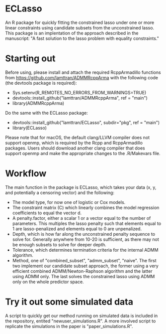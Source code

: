 # ECLasso
An R package for quickly fitting the constrained lasso under one or more linear constraints using candidate subsets from the unconstrained lasso. This package is an implentation of the approach described in the manuscript: "A fast solution to the lasso problem with equality constraints."

# Starting out
Before using, please install and attach the required RcppArmadillo functions from https://github.com/lamttran/ADMMRcppArma with the following code (the devtools package is required):
- Sys.setenv(R_REMOTES_NO_ERRORS_FROM_WARNINGS=TRUE)
- devtools::install_github("lamttran/ADMMRcppArma", ref = "main") 
- library(ADMMRcppArma)

Do the same with the ECLasso package:
- devtools::install_github("lamttran/ECLasso", subdir="pkg", ref = "main") 
- library(ECLasso)

Please note that for macOS, the default clang/LLVM compiler does not support openmp, which is required by the Rcpp and RcppArmadillo packages. Users should download another clang compiler that does support openmp and make the appropriate changes to the .R/Makevars file.

# Workflow
The main function in the package is ECLasso, which takes your data (x, y, and potentially a censoring vector) and the following:
- The model type, for now one of logistic or Cox models.
- The constraint matrix (C) which linearly combines the model regression coefficients to equal the vector d.
- A penalty.factor, either a scalar 1 or a vector equal to the number of parameters. This multiples the lasso penalty such that elements equal to 1 are lasso-penalized and elements equal to 0 are unpenalized.
- Depth, which is how far along the unconstrained penalty sequence to solve for. Generally anywhere from 10-20 is sufficient, as there may not be enough subsets to solve for deeper depth.
- Tolerance, which determines termination criteria for the internal ADMM algorithm.
- Method, one of "combined_subset", "admm_subset", "naive". The first two implement our candidate subset approach, the former using a very efficient combined ADMM/Newton-Raphson algorithm and the latter using ADMM only. The last solves the constrained lasso using ADMM only on the whole predictor space.

# Try it out some simulated data
A script to quickly get our method running on simulated data is included in the repository, entited "newuser_simulations.R". A more involved script to replicate the simulations in the paper is "paper_simulations.R".
